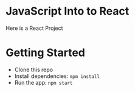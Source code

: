 # JavaScript Into to React
Here is a React Project

# Getting Started
- Clone this repo
- Install dependencies: `npm install`
- Run the app: `npm start`
